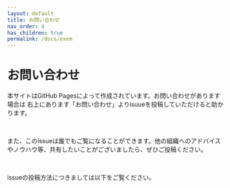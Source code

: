 ```yaml
---
layout: default
title: お問い合わせ
nav_order: 4
has_children: true
permalink: /docs/exem
---
```


# お問い合わせ 
本サイトはGitHub Pagesによって作成されています。お問い合わせがあります場合は
右上にあります「お問い合わせ」よりisuueを投稿していただけると助かります。

<br>

また、このissueは誰でもご覧になることができます。他の組織へのアドバイスやノウハウ等、共有したいことがございましたら、ぜひご投稿ください。

<br>

issueの投稿方法につきましては以下をご覧ください。

